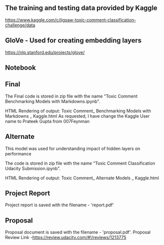 ## The training and testing data provided by Kaggle 
https://www.kaggle.com/c/jigsaw-toxic-comment-classification-challenge/data

## GloVe - Used for creating embedding layers
https://nlp.stanford.edu/projects/glove/

## Notebook

## Final
The Final code is stored in zip file with the name "Toxic Comment Benchmarking Models with Markdowns.ipynb".

HTML Rendering of output: Toxic Comment_ Benchmarking Models with Markdowns _ Kaggle.html
As requested, I have change the Kaggle User name to Prateek Gupta from 007Feynman

## Alternate

This model was used for understanding impact of hidden layers on performance

The code is stored in zip file with the name "Toxic Comment Classification Udacity Submission.ipynb".

HTML Rendering of output: Toxic Comment_ Alternate Models _ Kaggle.html

## Project Report
Project report is saved with the filename - 'report.pdf'

## Proposal
Proposal document is saved with the filename - 'proposal.pdf'. 
Proposal Review Link -https://review.udacity.com/#!/reviews/1213775
